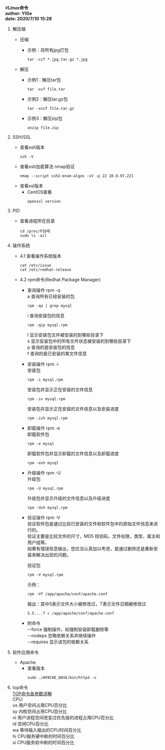 #**Linux命令**   
**author: YIGe**  
**date: 2020/7/10 15:28**  

1. 解压缩  
    + 压缩  
        * 示例：将所有jpg打包  
            ```shell script
            tar -czf *.jpg.tar.gz *.jpg
            ```
            
    + 解压  
        * 示例1：解压tar包  
            ```shell script
            tar -xvf file.tar
            ```
        * 示例2：解压tar.gz包  
            ```shell script
            tar -xzvf file.tar.gz
            ```
        * 示例3：解压zip包  
            ```shell script
            unzip file.zip
            ```
        
2. SSH/SSL  
    + 查看ssh版本  
        ```shell script
        ssh -V
        ```  
    + 查看ssh加密算法 nmap验证  
        ```shell script
        nmap --script ssh2-enum-algos -sV -p 22 10.0.97.221
        ```
    + 查看ssl版本  
        * CentOS查看  
            ```shell script
            openssl version
            ```

3. PID
    + 查看进程所在目录
        ```shell script
        cd /proc/PID号
        sudo ls -ail
        ```
      
4. 操作系统  
    + 4.1 查看操作系统版本  
        ```shell script 
        cat /etc/issue
        cat /etc/redhat-release
        ```
      
    + 4.2 rpm命令(Redhat Package Manager)  
        * 查询操作 rpm -q   
            a 查询所有已经安装的包  
            ```shell script
            rpm -qa | grep mysql
            ```  
            
            i 查询安装包的信息
            ```shell script
            rpm -qip mysql.rpm
            ```  
            
            l 显示安装包文件被安装的到哪些目录下  
            s 显示安装包中的所有文件状态被安装的到哪些目录下   
            p 查询的是安装包的信息   
            f 查询的是已安装的某文件信息   
        * 安装操作 rpm -i  
            安装包  
            ```shell script
            rpm -i mysql.rpm
            ```
            
            安装包并显示正在安装的文件信息  
            ```shell script
            rpm -iv mysql.rpm
            ```  
          
            安装包并显示正在安装的文件信息以及安装进度  
            ```shell script
            rpm -ivh mysql.rpm
            ```   
        * 卸载操作 rpm -e  
            卸载软件包  
            ```shell script
            rpm -e mysql
            ```   
          
            卸载软件包并显示卸载的文件信息以及卸载进度  
            ```shell script
            rpm -evh mysql
            ```   
          
        * 升级操作 rpm -U  
            升级包  
            ```shell script
            rpm -U mysql.rpm
            ```                                    
            
            升级包并显示升级的文件信息以及升级进度  
            ```shell script
            rpm -Uvh mysql.rpm
            ```   
          
        * 验证操作 rpm -V  
            验证软件包是通过比较已安装的文件和软件包中的原始文件信息来进行的。  
            验证主要是比较文件的尺寸，MD5 校验码，文件权限，类型，属主和用户组等。  
            如果有错误信息输出，您应当认真加以考虑，是通过删除还是重新安装来解决出现的问题。  
            
            验证包  
            ```shell script
            rpm -V mysql.rpm
            ```  
            
            示例：
            ```shell script  
            rpm -Vf /app/apache/conf/apache.conf
            ```  
            输出：其中S表示文件大小被修改过，T表示文件日期被修改过    
            ```shell script  
            S.5....T c /app/apache/conf/apache.conf
            ```    
          
        * 附命令  
            --force 强制操作，如强制安装卸载删除等  
            --nodeps 忽略依赖关系并继续操作  
            --requires 显示该包的依赖关系                                    
      
5. 软件应用命令  
    + Apache  
        * 查看版本   
            ```shell script
            sudo ./APACHE_BASE/bin/httpd -v
            ```
    
6. top命令  
    [TOP命令各参数详解](https://www.cnblogs.com/sbaicl/articles/2752068.html)  
    CPU:  
    us 用户空间占用CPU百分比  
    sy 内核空间占用CPU百分比  
    ni 用户进程空间改变过优先级的进程占用CPU百分比  
    id 空闲CPU百分比  
    wa 等待输入输出的CPU时间百分比    
    hi CPU服务硬中断的时间百分比  
    si CPU服务软中断的时间百分比  
     
    
